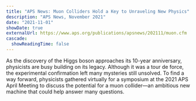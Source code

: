 ```yaml
---
title: "APS News: Muon Colliders Hold a Key to Unraveling New Physics"
description: "APS News, November 2021"
date: "2021-11-01"
showDate: true
externalUrl: https://www.aps.org/publications/apsnews/202111/muon.cfm
cascade:
  showReadingTime: false
---
```


As the discovery of the Higgs boson approaches its 10-year anniversary, physicists are busy building on its legacy. Although it was a tour de force, the experimental confirmation left many mysteries still unsolved. To find a way forward, physicists gathered virtually for a symposium at the 2021 APS April Meeting to discuss the potential for a muon collider—an ambitious new machine that could help answer many questions.